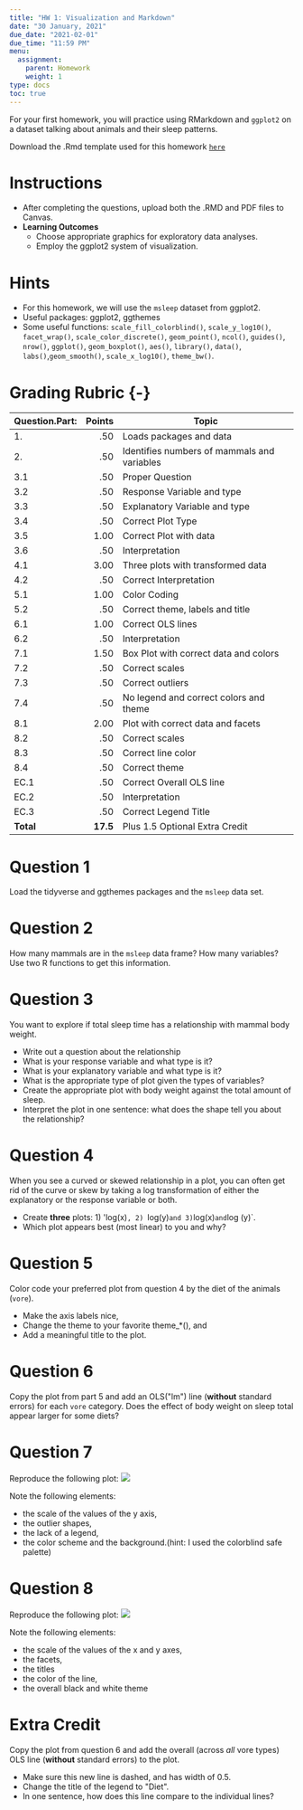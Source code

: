 ```yaml
---
title: "HW 1: Visualization and Markdown"
date: "30 January, 2021"
due_date: "2021-02-01"
due_time: "11:59 PM"
menu:
  assignment:
    parent: Homework
    weight: 1
type: docs
toc: true
---
```


For your first homework, you will practice using RMarkdown and `ggplot2` on a dataset talking about animals and their sleep patterns. 

Download the .Rmd template used for this homework [<i class="fas fa-file-code"></i> `here`](/homework/01-hw.Rmd)


# Instructions
- After completing the questions, upload both the .RMD and PDF files to Canvas.
- **Learning Outcomes**
  - Choose appropriate graphics for exploratory data analyses.
  - Employ the ggplot2 system of visualization.
  
# Hints  
- For this homework, we will use the `msleep` dataset from ggplot2.
- Useful packages: ggplot2, ggthemes
- Some useful functions: `scale_fill_colorblind()`, `scale_y_log10()`, `facet_wrap()`, `scale_color_discrete()`, `geom_point()`, `ncol()`, `guides()`, `nrow()`, `ggplot()`, `geom_boxplot()`, `aes()`, `library()`, `data()`, `labs()`,`geom_smooth()`, `scale_x_log10()`, `theme_bw()`.

# Grading Rubric {-}
|Question.Part:|Points|Topic|
|---|--:|-------------|
|1.|.50|Loads packages and data|
|2.|.50|Identifies numbers of mammals and variables|
|3.1|.50|Proper Question|
|3.2|.50|Response Variable and type|
|3.3|.50|Explanatory Variable and type|
|3.4|.50|Correct Plot Type|
|3.5|1.00|Correct Plot with data|
|3.6|.50|Interpretation|
|4.1|3.00|Three plots with transformed data|
|4.2|.50|Correct Interpretation|
|5.1|1.00|Color Coding|
|5.2|.50|Correct theme, labels and title|
|6.1|1.00|Correct OLS lines|
|6.2|.50|Interpretation|
|7.1|1.50|Box Plot with correct data and colors|
|7.2|.50|Correct scales|
|7.3|.50|Correct outliers|
|7.4|.50|No legend and correct colors and theme|
|8.1|2.00|Plot with correct data and facets|
|8.2|.50|Correct scales|
|8.3|.50|Correct line color|
|8.4|.50|Correct  theme|
|EC.1|.50|Correct Overall OLS line|
|EC.2|.50|Interpretation|
|EC.3|.50|Correct Legend Title|
|**Total**|**17.5**| Plus 1.5 Optional Extra Credit|


# Question 1
Load the tidyverse and ggthemes packages and the `msleep` data set.

# Question 2
How many mammals are in the `msleep` data frame? How many variables? Use two R functions to get this information.

# Question 3
You want to explore if total sleep time has a relationship with mammal body weight.

  - Write out a question about the relationship
  - What is your response variable and what type is it?
  - What is your explanatory variable and what type is it?
  - What is the appropriate type of plot given the types of variables? 
  - Create the appropriate plot with body weight against the total amount of sleep.
  - Interpret the plot in one sentence: what does the shape tell you about the relationship?

# Question 4
When you see a curved or skewed relationship in a plot, you can often get rid of the curve or skew by taking a log transformation of either the explanatory or the response variable or both.

  - Create **three** plots: 1) 'log(x)`, 2) `log(y)` and 3) `log(x)` and `log (y)`. 
  - Which plot appears best (most linear) to you and why?

# Question 5
Color code your preferred plot from question 4 by the diet of the animals (`vore`).

  - Make the axis labels nice, 
  - Change the theme to your favorite theme_*(), and 
  - Add a meaningful title to the plot.

# Question 6
Copy the plot from part 5 and add an OLS("lm") line (**without** standard errors) for each `vore` category.
Does the effect of body weight on sleep total appear larger for some diets?

# Question 7
Reproduce the following plot:
![]("/img/hw-1-q7.png")

Note the following elements:

  - the scale of the values of the y axis, 
  - the outlier shapes, 
  - the lack of a legend, 
  - the color scheme and the background.(hint: I used the colorblind safe palette)

# Question 8
Reproduce the following plot: 
![]("/img/hw-1-q8.png")

Note the following elements:

  - the scale of the values of the x and y axes, 
  - the facets, 
  - the titles
  - the color of the line, 
  - the overall black and white theme

# Extra Credit
Copy the plot from question 6 and add the overall (across *all* vore types) OLS line (**without** standard errors) to the plot.

  - Make sure this new line is dashed, and has width of 0.5.
  - Change the title of the legend to "Diet".
  - In one sentence, how does this line compare to the individual lines?
